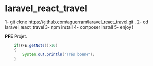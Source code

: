# laravel_react_travel

1- git clone https://github.com/aguerram/laravel_react_travel.git .
2- cd laravel_react_travel
3- npm install
4- composer install
5- enjoy !

**PFE** Projet.

```java
    if(PFE.getNote()>16)
    {
        System.out.println("Trés bonne");
    }
